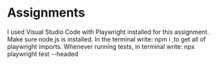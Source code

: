 # Assignments

I used Visual Studio Code with Playwright installed for this assignment.
Make sure node.js is installed.
In the terminal write: npm i      ,to get all of playwright imports. 
Whenever running tests, in terminal write: npx playwright test --headed 
